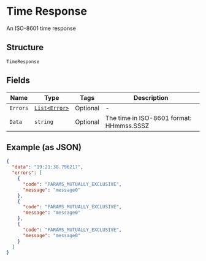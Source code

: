 
# Time Response

An ISO-8601 time response

## Structure

`TimeResponse`

## Fields

| Name | Type | Tags | Description |
|  --- | --- | --- | --- |
| `Errors` | [`List<Error>`](../../doc/models/error.md) | Optional | - |
| `Data` | `string` | Optional | The time in ISO-8601 format: HHmmss.SSSZ |

## Example (as JSON)

```json
{
  "data": "19:21:38.796217",
  "errors": [
    {
      "code": "PARAMS_MUTUALLY_EXCLUSIVE",
      "message": "message0"
    },
    {
      "code": "PARAMS_MUTUALLY_EXCLUSIVE",
      "message": "message0"
    },
    {
      "code": "PARAMS_MUTUALLY_EXCLUSIVE",
      "message": "message0"
    }
  ]
}
```


